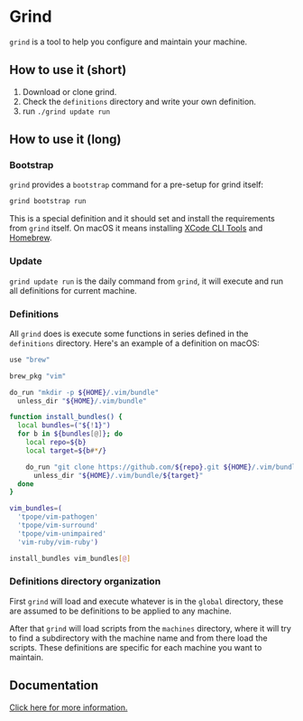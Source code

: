 # Grind

`grind` is a tool to help you configure and maintain your machine.

## How to use it (short)

1. Download or clone grind.
2. Check the `definitions` directory and write your own definition.
3. run `./grind update run`

## How to use it (long)

### Bootstrap

`grind` provides a `bootstrap` command for a pre-setup for grind itself:

```bash
grind bootstrap run
```

This is a special definition and it should set and install the requirements
from `grind` itself. On macOS it means installing [XCode CLI
Tools](https://developer.apple.com/xcode/features/) and
[Homebrew](http://brew.sh/).

### Update

`grind update run` is the daily command from `grind`, it will execute and run all
definitions for current machine.

### Definitions

All `grind` does is execute some functions in series defined in the `definitions` directory.
Here's an example of a definition on macOS:

```bash
use "brew"

brew_pkg "vim"

do_run "mkdir -p ${HOME}/.vim/bundle"
  unless_dir "${HOME}/.vim/bundle"

function install_bundles() {
  local bundles=("${!1}")
  for b in ${bundles[@]}; do
    local repo=${b}
    local target=${b#*/}

    do_run "git clone https://github.com/${repo}.git ${HOME}/.vim/bundle/${target}"
      unless_dir "${HOME}/.vim/bundle/${target}"
  done
}

vim_bundles=(
  'tpope/vim-pathogen'
  'tpope/vim-surround'
  'tpope/vim-unimpaired'
  'vim-ruby/vim-ruby')

install_bundles vim_bundles[@]
```

### Definitions directory organization

First `grind` will load and execute whatever is in the `global` directory,
these are assumed to be definitions to be applied to any machine.

After that `grind` will load scripts from the `machines` directory, where it will try
to find a subdirectory with the machine name and from there load the scripts. These
definitions are specific for each machine you want to maintain.

## Documentation

[Click here for more information.](https://github.com/mavcunha/grind/wiki)
